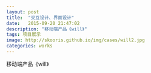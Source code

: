 ```yaml
---
layout: post
title:  "交互设计、界面设计"
date:   2015-09-20 21:47:02
description: "移动端产品《will》"
tags: 项目展示
image: http://skooris.github.io/img/cases/will2.jpg
categories: works
---
```

移动端产品《will》


